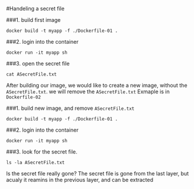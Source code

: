 #Handeling a secret file

###1. build first image
```
docker build -t myapp -f ./Dockerfile-01 .
```

###2. login into the container
```
docker run -it myapp sh
```

###3. open the secret file
```
cat ASecretFile.txt 
```


After building our image, we would like to create a new image, without the `ASecretFile.txt`.
we will remove the `ASecretFile.txt`
Exmaple is in `Dockerfile-02`

###1. build new image, and remove `ASecretFile.txt`
```
docker build -t myapp -f ./Dockerfile-01 .
```

###2. login into the container
```
docker run -it myapp sh
```

###3. look for the secret file.
```
ls -la ASecretFile.txt
```

Is the secret file really gone?
The secret file is gone from the last layer, but acualy it reamins in the previous layer, and can be extracted
